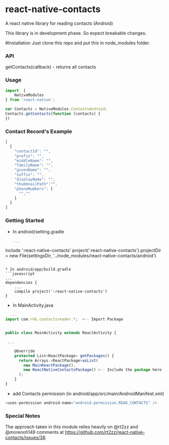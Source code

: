 # react-native-contacts

A react native library for reading contacts (Android)

This library is in development phase. So expect breakable changes.

#Installation
Just clone this repo and put this in node_modules folder.

### API
getContacts(callback) - returns all contacts 

### Usage
```javascript
import  {
    NativeModules
} from 'react-native';

var Contacts = NativeModules.ContactsAndroid;
Contacts.getContacts(function (contacts) {
})
```

### Contact Record's Example
```javascript
[
  {
    "contactId": "",
    "prefix": "",
    "middleName": "",
    "familyName": "",
    "givenName": "",
    "suffix": "",
    "displayName": "",
    "thumbnailPath":"",
    "phoneNumbers": [
      "",""
    ]
  }
]
```

### Getting Started
* In android/setting.gradle
  ```javascript
  ...
include ':react-native-contacts'
project(':react-native-contacts').projectDir = new File(settingsDir, '../node_modules/react-native-contacts/android')
```

* In android/app/build.gradle
```javascript
...
dependencies {
    ...
    compile project(':react-native-contacts')
}
```  

* In MainActivity.java

```javascript
  ...
import com.rkb.contactsreader.*;  <-- Import Package


public class MainActivity extends ReactActivity {

 ...

    @Override
    protected List<ReactPackage> getPackages() {
      return Arrays.<ReactPackage>asList(
        new MainReactPackage(),
        new ReactNativeContactsPackage() <-- Include the package here
      );
    }
}
```
* add Contacts permission (in android/app/src/main/AndroidManifest.xml)
```javascript
<uses-permission android:name="android.permission.READ_CONTACTS" />
```
### Special Notes

The approach taken in this module relies heavily on @rt2zz and @morenoh149 comments at https://github.com/rt2zz/react-native-contacts/issues/38.





  

